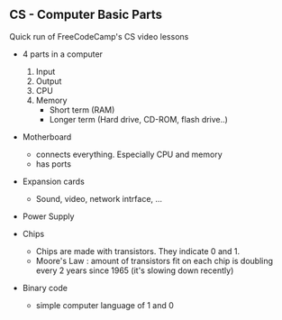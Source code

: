 ## CS - Computer Basic Parts
Quick run of FreeCodeCamp's CS video lessons

* 4 parts in a computer
    1. Input
    2. Output
    3. CPU
    4. Memory
        - Short term (RAM)
        - Longer term (Hard drive, CD-ROM, flash drive..)

* Motherboard
    - connects everything. Especially CPU and memory
    - has ports
* Expansion cards
    - Sound, video, network intrface, ...
* Power Supply

* Chips
    - Chips are made with transistors. They indicate 0 and 1. 
    - Moore's Law : amount of transistors fit on each chip is doubling every 2 years since 1965 (it's slowing down recently)

* Binary code
    - simple computer language of 1 and 0
